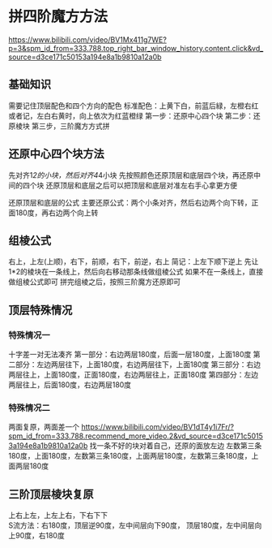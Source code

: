 # 拼四阶魔方方法
https://www.bilibili.com/video/BV1Mx411g7WE?p=3&spm_id_from=333.788.top_right_bar_window_history.content.click&vd_source=d3ce171c50153a194e8a1b9810a12a0b

## 基础知识

需要记住顶层配色和四个方向的配色
标准配色：上黄下白，前蓝后緑，左橙右红
或者记，左白右黄时，向上依次为红蓝橙绿
第一步：还原中心四个块
第二步：还原棱块
第三步，三阶魔方方式拼



## 还原中心四个块方法

先对齐1*2的小块，然后对齐4*4小块
先按照颜色还原顶层和底层四个块，再还原中间的四个块
还原顶层和底层之后可以把顶层和底层对准左右手心拿更方便

还原顶层和底层的公式
主要还原公式：两个小条对齐，然后右边两个向下转，正面180度，再右边两个向上转



## 组棱公式

右上，上左(上顺)，右下，前顺，右下，前逆，右上
简记：上左下顺下逆上
先让1*2的棱块在一条线上，然后向右移动那条线做组棱公式
如果不在一条线上，直接做组棱公式即可
拼完组棱之后，按照三阶魔方还原即可



## 顶层特殊情况

### 特殊情况一

十字差一对无法凑齐
第一部分：右边两层180度，后面一层180度，上面180度
第二部分：左边两层往下，上面180度，右边两层往下，上面180度
第三部分：右边两层往上，上面180度，正面180度，右边两层往上，正面180度
第四部分：左边两层往上，后面180度，右边两层180度

### 特殊情况二
两面复原，两面差一个
https://www.bilibili.com/video/BV1dT4y1i7Fr/?spm_id_from=333.788.recommend_more_video.2&vd_source=d3ce171c50153a194e8a1b9810a12a0b
找一条不好的块对着自己，还原的面放左边
左数第三条180度，上面180度，左数第三条180度，上面两层180度，左数第三条180度，上面两层180度



## 三阶顶层棱块复原

上右上左，上左上右，下右下下   
S流方法：右180度，顶层逆90度，左中间层向下90度， 顶层180度，左中间层向上90度，右180度